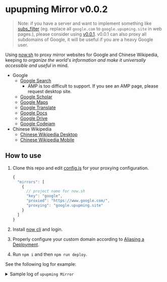 # upupming Mirror v0.0.2

> Note: if you have a server and want to implement something like [subs_filter](https://www.nginx.com/resources/wiki/modules/substitutions/) (eg. replace all `google.com` to `google.upupming.site` in web pages.), please consider using [v0.0.1](https://github.com/upupming/Mirror/tree/master). v0.0.1 can also proxy all subdomains of Google, it will be useful if you are a heavy Google user.

Using [now.sh](https://zeit.co/) to proxy mirror websites for Google and Chinese Wikipedia, keeping _to organize the world's information and make it universally accessible and useful_ in mind.

- Google
  - [Google Search][1]
    - AMP is too difficult to support. If you see an AMP page, please request desktop site.
  - [Google Scholar][2]
  - [Google Maps][3]
  - [Google Translate][4]
  - [Google Docs][5]
  - [Google Drive](https://drive.google.upupming.site/)
  - [Google Codejam][8]
  <!-- - All other subdomains of google.com -->
- Chinese Wikipedia
  - [Chinese Wikipedia Desktop][7]
  - [Chinese Wikipedia Mobile][6]

[1]: https://google.upupming.site/
[2]: https://scholar.google.upupming.site/
[3]: https://maps.google.upupming.site
[4]: https://translate.google.upupming.site/
[5]: https://docs.google.upupming.site
[6]: https://mwiki.upupming.site/w/index.php?title=Wikipedia:%E9%A6%96%E9%A1%B5&mobileaction=toggle_view_mobile
[7]: https://wiki.upupming.site/w/index.php?title=Wikipedia:%E9%A6%96%E9%A1%B5&mobileaction=toggle_view_desktop
[8]: https://code.google.upupming.site/codejam/

## How to use

1. Clone this repo and edit [config.js](config.js) for your proxying configuration.

    ```js
    {
      "mirrors": [
        {
          // project name for now.sh
          "key": "google",
          "proxied": "https://www.google.com/",
          "proxying": "google.upupming.site"
        }
      ]
    }
    ```

2. Install [now cli](https://zeit.co/download#now-cli) and login.
3. Properly configure your custom domain according to [Aliasing a Deployment](https://zeit.co/docs/v2/domains-and-aliases/aliasing-a-deployment/).
4. Run `npm i` and then `npm run deploy`.

See the following log for example:

<details>
<summary>Sample log of <code>upupming Mirror</code></summary>

```txt
Making mirror google
Making mirror wiki
Making mirror mwiki
Folder wiki created
Folder wiki configured
Deploying wiki to now
now.sh: 
> Deploying D:\github\mirror\wiki under upupming
> Using project wiki
> Ready! Aliases assigned [2s]
- https://wiki.upupming.site
- https://wiki.upupming.now.sh

now.sh: 
https://wiki-k5m0g45nr.now.sh
Folder google created
Folder google configured
Deploying google to now
now.sh: 
> Deploying D:\github\mirror\google under upupming
> Using project google
> Ready! Aliases assigned [2s]
- https://google.upupming.site
- https://google.upupming.now.sh

now.sh: 
https://google-hnostj6ze.now.sh
Folder mwiki created
Folder mwiki configured
Deploying mwiki to now
now.sh: 
> Deploying D:\github\mirror\mwiki under upupming
> Using project mwiki
> Ready! Aliases assigned [2s]
- https://mwiki.upupming.site
- https://mwiki.upupming.now.sh

now.sh: 
https://mwiki-agtv54c4l.now.sh
D:\github\mirror\wiki cleaned up
D:\github\mirror\google cleaned up
D:\github\mirror\mwiki cleaned up
```

</details>
